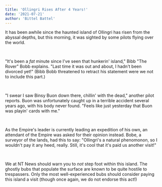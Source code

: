 ```yaml
---
title: 'Ollingri Rises After 4 Years!'
date: '2021-07-21'
author: 'Bittel Battel'
---
```


It has been awhile since the haunted island of Ollingri has risen from the abyssal depths, but this morning, it was sighted by some pilots flying over the world.

‎

"It's been a *fat* minute since I've seen that hunkerin' island," Bibb "The Rover" Bobb explains. "Last time it was out and about, I hadn't been divorced yet!" (Bibb Bobb threatened to retract his statement were we not to include this part.)

‎

"I swear I saw Binsy Buon down there, chillin' with the dead," another pilot reports. Buon was unfortunately caught up in a terrible accident several years ago, with his body never found. "Feels like just yesterday that Buon was playin' cards with me."

‎

As the Empire's leader is currently leading an expedition of his own, an attendant of the Empire was asked for their opinion instead. Bobe, a surveyor of the lands, had this to say: "Ollingri's a natural phenomonon, so I wouldn't pay it any heed, really. Still, it's cool that it's paid us another visit!"

‎

We at NT News should warn you to *not* step foot within this island. The ghostly bubs that populate the surface are known to be quite hostile to trespassers. Only the most well-experienced bubs should consider paying this island a visit (though once again, we do not endorse this act!)